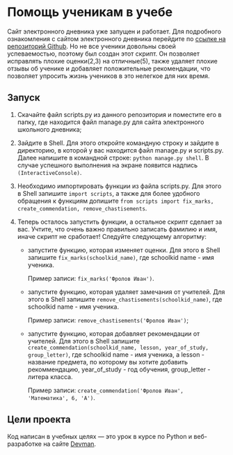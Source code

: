 # Помощь ученикам в учебе

Сайт электронного дневника уже запущен и работает. Для подробного ознакомления с сайтом электронного дневника перейдите по [ссылке на репозиторий Github](https://github.com/devmanorg/e-diary). 
Но не все ученики довольны своей успеваемостью, поэтому был создан этот скрипт. 
Он позволяет исправлять плохие оценки(2,3) на отличные(5), также удаляет плохие отзывы об ученике и добавляет положительные рекомендации, что позволяет упросить жизнь учеников в это нелегкое для них время. 


## Запуск

1. Скачайте файл scripts.py из данного репозитория и поместите его в папку, где находится файл manage.py для сайта электронного школьного дневника;

2. Зайдите в Shell. Для этого откройте командную строку и зайдите в директорию, в которой у вас находится файл manage.py и scripts.py. 
Далее напишите в командной строке: `python manage.py shell`. 
В случае успешного выполнения на экране появится надпись `(InteractiveConsole)`. 

3. Необходимо импортировать функции из файла scripts.py. 
Для этого в Shell запишите `import scripts`, а также для более удобного обращения к функциям допишите `from scripts import fix_marks, create_commendation, remove_chastisements`. 

4. Теперь осталось запустить функции, а остальное скрипт сделает за вас. 
Учтите, что очень важно правильно записать фамилию и имя, иначе скрипт не сработает! 
Следуйте следующему алгоритму:
    * запустите функцию, которая изменяет оценки. Для этого в Shell запишите `fix_marks(schoolkid_name)`, где schoolkid name - имя ученика. 
    
        Пример записи: `fix_marks('Фролов Иван')`. 
          
    * запустите функцию, которая удаляет замечания от учителей. Для этого в Shell запишите `remove_chastisements(schoolkid_name)`, где schoolkid name - имя ученика. 
    
        Пример записи: `remove_chastisements('Фролов Иван')`;
        
    * запустите функцию, которая добавляет рекомендации от учителей. 
    Для этого в Shell запишите `create_commendation(schoolkid_name, lesson, year_of_study, group_letter)`, 
    где schoolkid name - имя ученика, а lesson - название предмета, по которому вы хотите добавить рекоммендацию, 
    year_of_study - год обучения, group_letter - литера класса. 
        
        Пример записи: `create_commendation('Фролов Иван', 'Математика', 6, 'А')`.
  

## Цели проекта

Код написан в учебных целях — это урок в курсе по Python и веб-разработке на сайте [Devman](https://dvmn.org).
